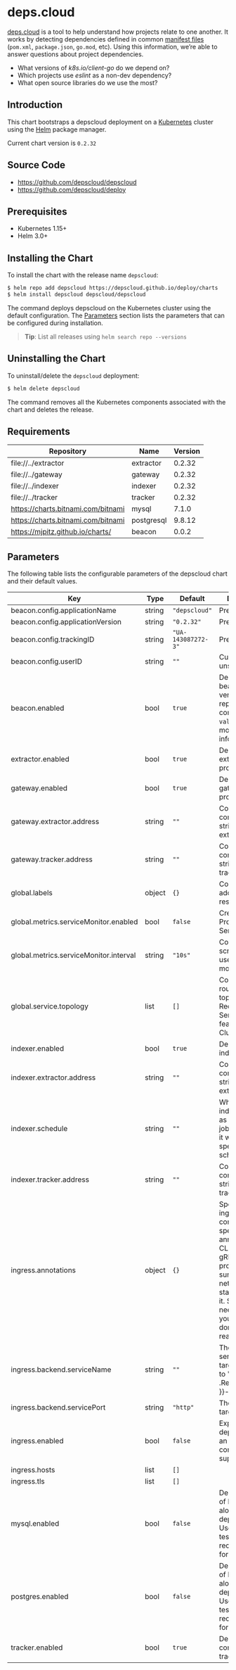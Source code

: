 # deps.cloud

[deps.cloud] is a tool to help understand how projects relate to one another.
It works by detecting dependencies defined in common [manifest files] (`pom.xml`, `package.json`, `go.mod`, etc).
Using this information, we’re able to answer questions about project dependencies.

- What versions of _k8s.io/client-go_ do we depend on?
- Which projects use _eslint_ as a non-dev dependency?
- What open source libraries do we use the most?

[deps.cloud]: https://deps.cloud
[manifest files]: https://deps.cloud/docs/concepts/manifests/

## Introduction

This chart bootstraps a depscloud deployment on a [Kubernetes] cluster using the [Helm] package manager.

[kubernetes]: https://kubernetes.io
[helm]: https://helm.sh

Current chart version is `0.2.32`

## Source Code

- <https://github.com/depscloud/depscloud>
- <https://github.com/depscloud/deploy>

## Prerequisites

- Kubernetes 1.15+
- Helm 3.0+

## Installing the Chart

To install the chart with the release name `depscloud`:

```bash
$ helm repo add depscloud https://depscloud.github.io/deploy/charts
$ helm install depscloud depscloud/depscloud
```

The command deploys depscloud on the Kubernetes cluster using the default configuration.
The [Parameters](#parameters) section lists the parameters that can be configured during installation.

> **Tip**: List all releases using `helm search repo --versions`

## Uninstalling the Chart

To uninstall/delete the `depscloud` deployment:

```bash
$ helm delete depscloud
```

The command removes all the Kubernetes components associated with the chart and deletes the release.

## Requirements

| Repository                         | Name       | Version |
| ---------------------------------- | ---------- | ------- |
| file://../extractor                | extractor  | 0.2.32  |
| file://../gateway                  | gateway    | 0.2.32  |
| file://../indexer                  | indexer    | 0.2.32  |
| file://../tracker                  | tracker    | 0.2.32  |
| https://charts.bitnami.com/bitnami | mysql      | 7.1.0   |
| https://charts.bitnami.com/bitnami | postgresql | 9.8.12  |
| https://mjpitz.github.io/charts/   | beacon     | 0.0.2   |

## Parameters

The following table lists the configurable parameters of the depscloud chart and their default values.

| Key                                    | Type   | Default            | Description                                                                                                                                                                                                  |
| -------------------------------------- | ------ | ------------------ | ------------------------------------------------------------------------------------------------------------------------------------------------------------------------------------------------------------ |
| beacon.config.applicationName          | string | `"depscloud"`      | Preconfigured.                                                                                                                                                                                               |
| beacon.config.applicationVersion       | string | `"0.2.32"`         | Preconfigured.                                                                                                                                                                                               |
| beacon.config.trackingID               | string | `"UA-143087272-3"` | Preconfigured.                                                                                                                                                                                               |
| beacon.config.userID                   | string | `""`               | Currently unsupported.                                                                                                                                                                                       |
| beacon.enabled                         | bool   | `true`             | Deploy a beacon for version reporting. See comment in `values.yaml` for more information.                                                                                                                    |
| extractor.enabled                      | bool   | `true`             | Deploy the extractor process.                                                                                                                                                                                |
| gateway.enabled                        | bool   | `true`             | Deploy the gateway process.                                                                                                                                                                                  |
| gateway.extractor.address              | string | `""`               | Configures the connection string for the extractor.                                                                                                                                                          |
| gateway.tracker.address                | string | `""`               | Configures the connection string for the tracker.                                                                                                                                                            |
| global.labels                          | object | `{}`               | Common labels added to all resources.                                                                                                                                                                        |
| global.metrics.serviceMonitor.enabled  | bool   | `false`            | Create a Prometheus ServiceMonitor.                                                                                                                                                                          |
| global.metrics.serviceMonitor.interval | string | `"10s"`            | Configure the scrape interval used by the monitor.                                                                                                                                                           |
| global.service.topology                | list   | `[]`               | Configure the routing topology. Requires ServiceTopology feature gate and ClusterIP.                                                                                                                         |
| indexer.enabled                        | bool   | `true`             | Deploy the indexer process.                                                                                                                                                                                  |
| indexer.extractor.address              | string | `""`               | Configures the connection string for the extractor.                                                                                                                                                          |
| indexer.schedule                       | string | `""`               | When `""`, the indexer will run as a one-time job. Otherwise, it will run on the specified cron schedule.                                                                                                    |
| indexer.tracker.address                | string | `""`               | Configures the connection string for the tracker.                                                                                                                                                            |
| ingress.annotations                    | object | `{}`               | Specify any ingress-controller specific annotations. The CLI requires gRPC to work properly. Be sure your networking stack supports it. Should you need help for your provider, don't hesitate to reach out. |
| ingress.backend.serviceName            | string | `""`               | The name of the service to target. Defaults to "{{ .Release.Name }}-gateway".                                                                                                                                |
| ingress.backend.servicePort            | string | `"http"`           | The port to target.                                                                                                                                                                                          |
| ingress.enabled                        | bool   | `false`            | Expose depscloud using an ingress controller. Must support gRPC.                                                                                                                                             |
| ingress.hosts                          | list   | `[]`               |                                                                                                                                                                                                              |
| ingress.tls                            | list   | `[]`               |                                                                                                                                                                                                              |
| mysql.enabled                          | bool   | `false`            | Deploy a copy of MySQL alongside deps.cloud. Useful for quick testing. Not recommended for production.                                                                                                       |
| postgres.enabled                       | bool   | `false`            | Deploy a copy of PostgreSQL alongside deps.cloud. Useful for quick testing. Not recommended for production.                                                                                                  |
| tracker.enabled                        | bool   | `true`             | Deploy and configure the tracker process.                                                                                                                                                                    |
